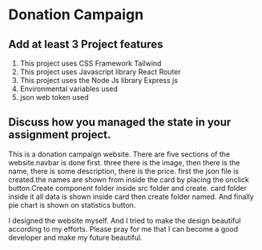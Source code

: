 # Donation Campaign

## Add at least 3 Project features

1. This project uses CSS Framework Tailwind
2. This project uses Javascript library React Router
3. This project uses the Node Js library Express js
4. Environmental variables used
5. json web token used

## Discuss how you managed the state in your assignment project.

This is a donation campaign website. There are five sections of the website.navbar is done first. three there is the image, then there is the name, there is some description, there is the price. first the json file is created.the names are shown from inside the card by placing the onclick  button.Create  component folder inside src folder and create. card folder inside it all data is shown inside card then create folder named. And finally pie chart is shown on statistics button.

I designed the website myself. And I tried to make the design beautiful according to my efforts. Please pray for me that I can become a good developer and make my future beautiful.
